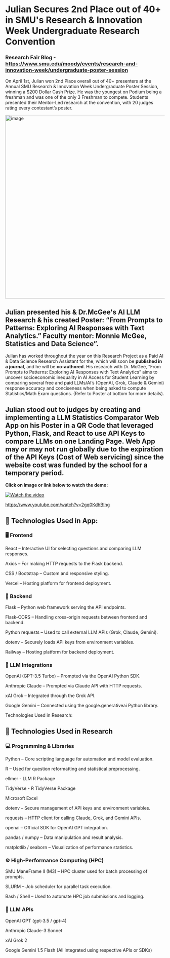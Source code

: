 # Julian Secures **2nd Place out of 40+** in SMU's Research & Innovation Week Undergraduate Research Convention 

### Research Fair Blog - https://www.smu.edu/moody/events/research-and-innovation-week/undergraduate-poster-session

On April 1st, Julian won 2nd Place overall out of 40+ presenters at the Annual SMU Research & Innovation Week Undergraduate Poster Session, winning a $200 Dollar Cash Prize. He was the youngest on Podium being a freshman and was one of the only 3 Freshman to compete. Students presented their Mentor-Led research at the convention, with 20 judges rating every contestant’s poster. 

<img width="580" alt="image" src="https://github.com/user-attachments/assets/bc87b752-0fb8-4abf-8bc4-f76840e12d01" />


## Julian presented his & Dr.McGee's AI LLM Research & his created Poster: “From Prompts to Patterns: Exploring AI Responses with Text Analytics.” Faculty mentor: Monnie McGee, Statistics and Data Science”. 


Julian has worked throughout the year on this Research Project as a Paid AI & Data Science Research Assistant for the, which will soon be **published in a journal**, and he will be **co-authored**. His research with Dr. McGee, “From Prompts to Patterns: Exploring AI Responses with Text Analytics” aims to uncover socioeconomic inequality in AI Access for Student Learning by comparing several free and paid LLMs/AI’s (OpenAI, Grok, Claude & Gemini) response accuracy and conciseness when being asked to compute Statistics/Math Exam questions. (Refer to Poster at bottom for more details).


## Julian stood out to judges by creating and implementing a LLM Statistics Comparator Web App on his Poster in a QR Code that leveraged Python, Flask, and React to use API Keys to compare LLMs on one Landing Page. Web App may or may not run globally due to the expiration of the API Keys (Cost of Web servicing) since the website cost was funded by the school for a temporary period.
**Click on Image or link below to watch the demo:**



[![Watch the video](https://img.youtube.com/vi/2gq0KdhBIhg/0.jpg)](https://www.youtube.com/watch?v=2gq0KdhBIhg)

https://www.youtube.com/watch?v=2gq0KdhBIhg




## 🧠 Technologies Used in App:
### 🖥️ Frontend
React – Interactive UI for selecting questions and comparing LLM responses.

Axios – For making HTTP requests to the Flask backend.

CSS / Bootstrap – Custom and responsive styling.

Vercel – Hosting platform for frontend deployment.

### 🧪 Backend
Flask – Python web framework serving the API endpoints.

Flask-CORS – Handling cross-origin requests between frontend and backend.

Python requests – Used to call external LLM APIs (Grok, Claude, Gemini).

dotenv – Securely loads API keys from environment variables.

Railway – Hosting platform for backend deployment.

### 🤖 LLM Integrations
OpenAI (GPT-3.5 Turbo) – Prompted via the OpenAI Python SDK.

Anthropic Claude – Prompted via Claude API with HTTP requests.

xAI Grok – Integrated through the Grok API.

Google Gemini – Connected using the google.generativeai Python library.

Technologies Used in Research:

## 🧪 Technologies Used in Research
### 💻 Programming & Libraries
Python – Core scripting language for automation and model evaluation.

R – Used for question reformatting and statistical preprocessing.

ellmer - LLM R Package

TidyVerse - R TidyVerse Package 

Microsoft Excel

dotenv – Secure management of API keys and environment variables.

requests – HTTP client for calling Claude, Grok, and Gemini APIs.

openai – Official SDK for OpenAI GPT integration.

pandas / numpy – Data manipulation and result analysis.

matplotlib / seaborn – Visualization of performance statistics.

### ⚙️ High-Performance Computing (HPC)
SMU ManeFrame II (M3) – HPC cluster used for batch processing of prompts.

SLURM – Job scheduler for parallel task execution.

Bash / Shell – Used to automate HPC job submissions and logging.

### 🤖 LLM APIs
OpenAI GPT (gpt-3.5 / gpt-4)

Anthropic Claude-3 Sonnet

xAI Grok 2

Google Gemini 1.5 Flash
(All integrated using respective APIs or SDKs)

